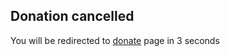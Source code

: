 ## Donation cancelled

You will be redirected to [donate](https://afaces.tk/donate) page in 3 seconds
<script>
    var timer = setTimeout(function() {
        window.location='http://afaces.tk/donate'
    }, 3000);
</script>